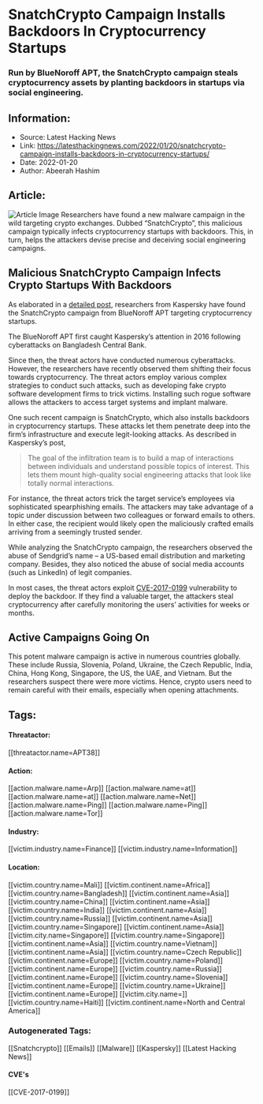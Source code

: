 # SnatchCrypto Campaign Installs Backdoors In Cryptocurrency Startups
### Run by BlueNoroff APT, the SnatchCrypto campaign steals cryptocurrency assets by planting backdoors in startups via social engineering.

## Information:
+ Source: Latest Hacking News
+ Link: https://latesthackingnews.com/2022/01/20/snatchcrypto-campaign-installs-backdoors-in-cryptocurrency-startups/
+ Date: 2022-01-20
+ Author: Abeerah Hashim


## Article:
![Article Image](https://latesthackingnews.com/wp-content/uploads/2021/08/crypto-hack.jpg)
 Researchers have found a new malware campaign in the wild targeting crypto exchanges. Dubbed “SnatchCrypto”, this malicious campaign typically infects cryptocurrency startups with backdoors. This, in turn, helps the attackers devise precise and deceiving social engineering campaigns.

 Malicious SnatchCrypto Campaign Infects Crypto Startups With Backdoors
----------------------------------------------------------------------

 As elaborated in a [detailed post](https://securelist.com/the-bluenoroff-cryptocurrency-hunt-is-still-on/105488/), researchers from Kaspersky have found the SnatchCrypto campaign from BlueNoroff APT targeting cryptocurrency startups.

 The BlueNoroff APT first caught Kaspersky’s attention in 2016 following cyberattacks on Bangladesh Central Bank.

 Since then, the threat actors have conducted numerous cyberattacks. However, the researchers have recently observed them shifting their focus towards cryptocurrency. The threat actors employ various complex strategies to conduct such attacks, such as developing fake crypto software development firms to trick victims. Installing such rogue software allows the attackers to access target systems and implant malware.

 One such recent campaign is SnatchCrypto, which also installs backdoors in cryptocurrency startups. These attacks let them penetrate deep into the firm’s infrastructure and execute legit-looking attacks. As described in Kaspersky’s post,

 
> The goal of the infiltration team is to build a map of interactions between individuals and understand possible topics of interest. This lets them mount high-quality social engineering attacks that look like totally normal interactions.
> 
> 

 For instance, the threat actors trick the target service’s employees via sophisticated spearphishing emails. The attackers may take advantage of a topic under discussion between two colleagues or forward emails to others. In either case, the recipient would likely open the maliciously crafted emails arriving from a seemingly trusted sender.

 While analyzing the SnatchCrypto campaign, the researchers observed the abuse of Sendgrid’s name – a US-based email distribution and marketing company. Besides, they also noticed the abuse of social media accounts (such as LinkedIn) of legit companies.

 In most cases, the threat actors exploit [CVE-2017-0199](https://latesthackingnews.com/?s=CVE-2017-0199) vulnerability to deploy the backdoor. If they find a valuable target, the attackers steal cryptocurrency after carefully monitoring the users’ activities for weeks or months.

 Active Campaigns Going On
-------------------------

 This potent malware campaign is active in numerous countries globally. These include Russia, Slovenia, Poland, Ukraine, the Czech Republic, India, China, Hong Kong, Singapore, the US, the UAE, and Vietnam. But the researchers suspect there were more victims. Hence, crypto users need to remain careful with their emails, especially when opening attachments.

   


## Tags:

#### Threatactor:
[[threatactor.name=APT38]]

#### Action:
[[action.malware.name=Arp]] [[action.malware.name=at]] [[action.malware.name=at]] [[action.malware.name=Net]] [[action.malware.name=Ping]] [[action.malware.name=Ping]] [[action.malware.name=Tor]]

#### Industry:
[[victim.industry.name=Finance]] [[victim.industry.name=Information]]

#### Location:
[[victim.country.name=Mali]] [[victim.continent.name=Africa]] [[victim.country.name=Bangladesh]] [[victim.continent.name=Asia]] [[victim.country.name=China]] [[victim.continent.name=Asia]] [[victim.country.name=India]] [[victim.continent.name=Asia]] [[victim.country.name=Russia]] [[victim.continent.name=Asia]] [[victim.country.name=Singapore]] [[victim.continent.name=Asia]] [[victim.city.name=Singapore]] [[victim.country.name=Singapore]] [[victim.continent.name=Asia]] [[victim.country.name=Vietnam]] [[victim.continent.name=Asia]] [[victim.country.name=Czech Republic]] [[victim.continent.name=Europe]] [[victim.country.name=Poland]] [[victim.continent.name=Europe]] [[victim.country.name=Russia]] [[victim.continent.name=Europe]] [[victim.country.name=Slovenia]] [[victim.continent.name=Europe]] [[victim.country.name=Ukraine]] [[victim.continent.name=Europe]] [[victim.city.name=]] [[victim.country.name=Haiti]] [[victim.continent.name=North and Central America]]

### Autogenerated Tags:
[[Snatchcrypto]] [[Emails]] [[Malware]] [[Kaspersky]] [[Latest Hacking News]]
#### CVE's
[[CVE-2017-0199]]

